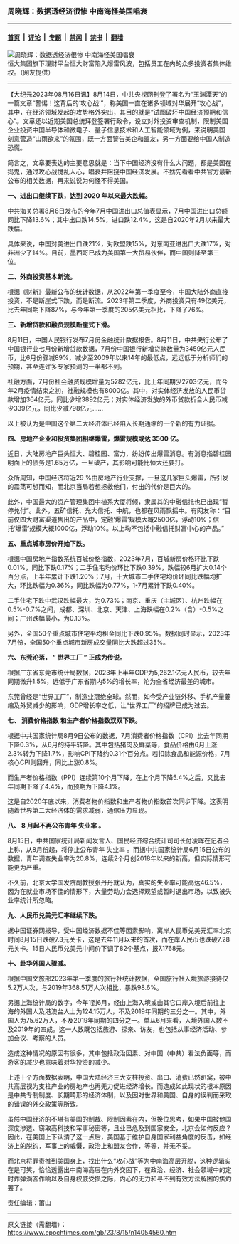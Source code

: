 ### 周晓辉：数据透经济很惨 中南海怪美国唱衰

---

#### [首页](../../../..?n14054560) &nbsp;|&nbsp; [评论](../../../../../epoch-comment?n14054560) &nbsp;|&nbsp; [专题](../../../../../epoch-special?n14054560) &nbsp;|&nbsp; [禁闻](../../../../../epoch-news?n14054560) &nbsp;|&nbsp; [禁书](../../../../../books?n14054560) &nbsp;|&nbsp; [翻墙](https://github.com/gfw-breaker/nogfw/blob/master/README.md?n14054560)


<div><img alt="周晓辉：数据透经济很惨 中南海怪美国唱衰" class="attachment-djy_600_400 size-djy_600_400 wp-post-image" src="https://i.epochtimes.com/assets/uploads/2021/09/id13225448-ttl7dayz5z_5f737294b0ad68c3-600x400.jpg"/>
<div class="caption">
 恒大集团旗下理财平台恒大财富陷入爆雷风波，包括员工在内的众多投资者集体维权。（网友提供）
</div></div><hr/><div class="post_content" id="artbody" itemprop="articleBody">
 <!-- article content begin -->
 <p>
  【大纪元2023年08月16日讯】8月14日，中共央视网刊登了署名为“玉渊潭天”的一篇文章“警惕！这背后的‘攻心战’”，称美国一直在诸多领域对华展开“攻心战”，其中，在经济领域发起的攻势格外突出，其目的就是“试图破坏中国经济预期和信心”。文章还以近期美国总统拜登签署行政令，设立对外投资审查机制，限制美国企业投资中国半导体和微电子、量子信息技术和人工智能领域为例，来说明美国　　刻意营造“山雨欲来”的氛围，既一方面警告美企和盟友，另一方面要给中国人制造恐慌。
 </p>
 <p>
  简言之，文章要表达的主要意思就是：当下中国经济没有什么大问题，都是美国在捣鬼，通过攻心战搅乱人心，唱衰并阻挠中国经济发展。不妨先看看中共官方最新公布的相关数据，再来说说为何怪不得美国。
 </p>
 <p>
  <strong>
   一、进出口继续下跌，达到
  </strong>
  <strong>
   2020
  </strong>
  <strong>
   年以来最大跌幅。
  </strong>
 </p>
 <p>
  中共海关总署8月8日发布的今年7月中国进出口总值表显示，7月中国进出口总额同比下降13.6%；其中出口跌14.5%，进口跌12.4%，这是自2020年2月以来最大跌幅。
 </p>
 <p>
  具体来说，中国对美进出口跌21%，对欧盟跌15%，对东南亚进出口大跌17%，对非洲少了14%。目前，墨西哥已成为美国第一大贸易伙伴，而中国则降至第三位。
 </p>
 <p>
  <strong>
   二、外商投资基本断流。
  </strong>
 </p>
 <p>
  根据《财新》最新公布的统计数据，从2022年第一季度至今，中国大陆外商直接投资，不是断崖式下跌，而是断流。2023年第二季度，外商投资只有49亿美元，比去年同期下降87%，与今年第一季度的205亿美元相比，下降了76%。
 </p>
 <p>
  <strong>
   三、新增贷款和融资规模断崖式下滑。
  </strong>
 </p>
 <p>
  8月11日，中国人民银行发布7月份金融统计数据报告。8月11日，中共央行公布了中国银行业七月份新增贷款数据，7月份中国银行新增贷款数量为3459亿元人民币，比6月份骤减89%，减少至2009年以来14年的最低点，远远低于分析师们的预期，甚至连许多专家预测的一半都不到。
 </p>
 <p>
  社融方面，7月份社会融资规模增量为5282亿元，比上年同期少2703亿元，而今年2月疫情结束之初，社融规模也有8000亿。其中，对实体经济发放的人民币贷款增加364亿元，同比少增3892亿元；对实体经济发放的外币贷款折合人民币减少339亿元，同比少减798亿元……
 </p>
 <p>
  以上被认为是中国这个第二大经济体已经陷入长期通缩的一个新的有力证据。
 </p>
 <p>
  <strong>
   四、房地产企业和投资集团相继爆雷，爆雷规模或达
  </strong>
  <strong>
   3500
  </strong>
  <strong>
   亿。
  </strong>
 </p>
 <p>
  近日，大陆房地产巨头恒大、碧桂园、富力，纷纷传出爆雷消息。有消息指碧桂园明面上的债务是1.65万亿，一旦破产，其影响可能比恒大还要打。
 </p>
 <p>
  众所周知，中国经济将近29 %由房地产行业支撑，一旦这几家巨头爆雷，所引发的震荡可想而知，而北京当局若想拯救他们，付出的代价是巨大的。
 </p>
 <p>
  此外，中国最大的资产管理集团中植系大厦将倾，隶属其的中融信托也已出现“暂停兑付”。此外，五矿信托、光大信托、中航，也都在风雨飘摇中。有网友称：“目前仅四大财富渠道售出的产品中，定融‘爆雷’规模大概2500亿，浮动10%；信托‘爆雷’规模大概1000亿，浮动10%。以上均不包括中融信托财富中心的产品。”
 </p>
 <p>
  <strong>
   五、重点城市房价开始下跌。
  </strong>
 </p>
 <p>
  根据中国房地产指数系统百城价格指数，2023年7月，百城新房价格环比下跌0.01%，同比下跌0.17%；二手住宅均价环比下跌0.39%，跌幅较6月扩大0.14个百分点，上半年累计下跌1.20%；7月，十大城市二手住宅均价环同比跌幅均扩大，环比跌幅为0.36%，同比跌幅为0.77%，1-7月累计下跌0.40%。
 </p>
 <p>
  二手住宅下跌中武汉跌幅最大，为0.73%；南京、重庆（主城区）、杭州跌幅在0.5%-0.7%之间，成都、深圳、北京、天津、上海跌幅在0.2%（含）-0.5%之间；广州跌幅最小，为0.13%。
 </p>
 <p>
  另外，全国50个重点城市住宅平均租金同比下跌0.95%。数据同时显示，2023年7月份，全国50个重点城市新房成交量同比大跌超过35%。
 </p>
 <p>
  <strong>
   六、东莞沦落，
  </strong>
  <strong>
   “
  </strong>
  <strong>
   世界工厂
  </strong>
  <strong>
   ”
  </strong>
  <strong>
   正成为传说。
  </strong>
 </p>
 <p>
  根据广东省东莞市统计局数据，2023年上半年GDP为5,262.1亿元人民币，较去年同期微升1.5%，远低于广东省期内5%的增长率，沦为全省经济最差的城市。
 </p>
 <p>
  东莞曾经是“世界工厂”，制造业冠绝全球。然而，如今受产业链外移、手机产量萎缩及外贸减少的影响，GDP增长率之低，让“世界工厂”的招牌已成为过去。
 </p>
 <p>
  <strong>
   七、
   <ok href="https://www.epochtimes.com/gb/tag/%E6%B6%88%E8%B4%B9%E4%BB%B7%E6%A0%BC%E6%8C%87%E6%95%B0.html">
    消费价格指数
   </ok>
   和生产者价格指数双双下跌。
  </strong>
 </p>
 <p>
  根据中共国家统计局8月9日公布的数据，7月消费者价格指数（CPI）比去年同期下降0.3%，从6月的持平转降。其中包括猪肉及鲜菜等，食品价格由6月上涨2.3%转为下降1.7%，影响CPI下降约0.31个百分点。若扣除食品和能源价格，7月核心CPI则回升，同比上涨0.8%。
 </p>
 <p>
  而生产者价格指数（PPI）连续第10个月下降，在上个月下降5.4%之后，又比去年同期下降了4.4%，而预期为下降4.1%。
 </p>
 <p>
  这是自2020年底以来，消费者物价指数和生产者物价指数首次同步下降。这表明随着世界第二大经济体的需求减弱，通缩压力显现。
 </p>
 <p>
  <strong>
   八、
  </strong>
  <strong>
   8
  </strong>
  <strong>
   月起不再公布青年
   <ok href="https://www.epochtimes.com/gb/tag/%E5%A4%B1%E4%B8%9A%E7%8E%87.html">
    失业率
   </ok>
   。
  </strong>
 </p>
 <p>
  8月15日，中共国家统计局新闻发言人、国民经济综合统计司司长付凌晖在记者会上称，从8月份起，将停止公布青年
  <ok href="https://www.epochtimes.com/gb/tag/%E5%A4%B1%E4%B8%9A%E7%8E%87.html">
   失业率
  </ok>
  。而据中共国家统计局6月15日公布的数据，青年调查失业率为20.8%，连续2个月创2018年以来的新高，但实际情形可能更为严重。
 </p>
 <p>
  不久前，北京大学国发院副教授张丹丹就认为，真实的失业率可能高达46.5%，因为在就业市场不佳的情形下，大量劳动力会选择观望或暂时退出市场，以致被失业率统计所忽略。
 </p>
 <p>
  <strong>
   九、人民币兑美元汇率继续下跌。
  </strong>
 </p>
 <p>
  据中国证券网报导，受中国经济数据不佳等因素影响，离岸人民币兑美元汇率北京时间8月15日跌破7.3元关卡，这是去年11月以来的首次，而在岸人民币也跌破7.28元关卡。15日人民币兑美元中间价下调了82个基点，报7.1768元。
 </p>
 <p>
  <strong>
   十、赴华外国人骤减。
  </strong>
 </p>
 <p>
  根据中国文旅部2023年第一季度的旅行社统计数据，全国旅行社入境旅游接待仅5.2万人次，与2019年368.51万人次相比，暴跌98.6%。
 </p>
 <p>
  另据上海统计局的数字，今年1到6月，经由上海入境或由其它口岸入境后前往上海的外国人及港澳台人士为124.15万人，不及2019年同期的三分之一。其中，外国人为75.62万人，不及2019年同期的四分之一。单从6月来看，入境外国人数不及2019年的四成。这一人数既包括旅游、探亲、访友，也包括从事经济活动、参加会议、考察的人员。
 </p>
 <p>
  造成这种情况的原因有很多，其中包括政治因素、对中国（中共）看法负面等，而游客的减少也意味着对华投资的减少。
 </p>
 <p>
  上述十个方面数据表明，中国大陆经济三大支柱投资、出口、消费已然趴窝，被中共高层视为支柱产业的房地产也再无力促进经济增长。而造成如此现状的根本原因是中共专制制度、长期畸形的经济体制，以及因对世界和美国、自身的误判而采取的错误的外交政策等所致。
 </p>
 <p>
  虽然中国经济的不堪有美国的制裁、限制因素在内，但换位思考，如果中国被他国深度渗透、窃取高科技和军事秘密等，且业已危及到国家安全，北京会如何反应？因此，在美国上下认清了这一点后，美国基于维护自身国家利益角度的反击，如经济上的脱钩，军事上的威慑，政治上和盟友合作，等等，并无不妥。
 </p>
 <p>
  而北京将罪责推到美国身上，找出什么“攻心战”等为中南海高层开脱，这种逻辑实在是可笑，恰恰透露出中南海高层在内外交困下，在政治、经济、社会领域中的定时炸弹滴答作响以及自身权威受损之际，内心的无力和寻不到有效方法解困的焦灼罢了。
 </p>
 <p>
  责任编辑：莆山
 </p>
 <!-- article content end -->
 <div id="below_article_ad">
 </div>
</div>


---

原文链接（需翻墙）：https://www.epochtimes.com/gb/23/8/15/n14054560.htm
